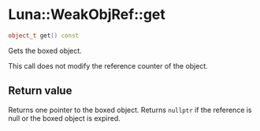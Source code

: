 # Luna::WeakObjRef::get

```c++
object_t get() const
```

Gets the boxed object. 

This call does not modify the reference counter of the object. 

## Return value
Returns one pointer to the boxed object. Returns `nullptr` if the reference is null or the boxed object is expired. 

